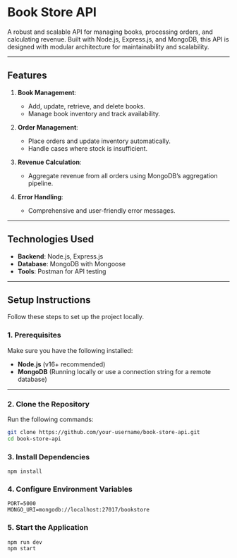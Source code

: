 # **Book Store API**

A robust and scalable API for managing books, processing orders, and calculating revenue. Built with Node.js, Express.js, and MongoDB, this API is designed with modular architecture for maintainability and scalability.

---

## **Features**

1. **Book Management**:
   - Add, update, retrieve, and delete books.
   - Manage book inventory and track availability.

2. **Order Management**:
   - Place orders and update inventory automatically.
   - Handle cases where stock is insufficient.

3. **Revenue Calculation**:
   - Aggregate revenue from all orders using MongoDB’s aggregation pipeline.

4. **Error Handling**:
   - Comprehensive and user-friendly error messages.

---

## **Technologies Used**

- **Backend**: Node.js, Express.js
- **Database**: MongoDB with Mongoose
- **Tools**: Postman for API testing

---

## **Setup Instructions**

Follow these steps to set up the project locally.

### **1. Prerequisites**

Make sure you have the following installed:

- **Node.js** (v16+ recommended)
- **MongoDB** (Running locally or use a connection string for a remote database)

---

### **2. Clone the Repository**

Run the following commands:

```bash
git clone https://github.com/your-username/book-store-api.git
cd book-store-api
```
### **3. Install Dependencies**
```
npm install
```
### **4. Configure Environment Variables**
```
PORT=5000
MONGO_URI=mongodb://localhost:27017/bookstore
```
### **5. Start the Application**
```
npm run dev
npm start
```

